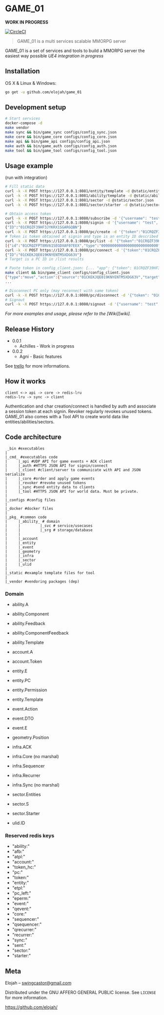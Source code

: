 # GAME_01

**WORK IN PROGRESS**

[![CircleCI](https://circleci.com/gh/Elojah/game_01/tree/master.svg?style=svg)](https://circleci.com/gh/Elojah/game_01/tree/master)

> GAME_01 is a multi services scalable MMORPG server

GAME_01 is a set of services and tools to build a MMORPG server the easiest way possible
*UE4 integration in progress*

## Installation

OS X & Linux & Windows:

```sh
go get -u github.com/elojah/game_01
```

## Development setup

```sh
# Start services
docker-compose -d
make vendor
make sync && bin/game_sync configs/config_sync.json
make core && bin/game_core configs/config_core.json
make api && bin/game_api configs/config_api.json
make auth && bin/game_auth configs/config_auth.json
make tool && bin/game_tool configs/config_tool.json
```

## Usage example

(run with integration)

```sh
# Fill static data
curl -k -X POST https://127.0.0.1:8081/entity/template -d @static/entity_templates.json
curl -k -X POST https://127.0.0.1:8081/ability/template -d @static/ability_templates.json
curl -k -X POST https://127.0.0.1:8081/sector -d @static/sector.json
curl -k -X POST https://127.0.0.1:8081/sector/starter -d @static/sector_starter.json

# Obtain access token
curl -k -X POST https://127.0.0.1:8080/subscribe -d '{"username": "test", "password": "testtest"}'
curl -k -X POST https://127.0.0.1:8080/signin -d '{"username": "test", "password": "testtest"}'
{"ID":"01CRQZF39HF3JYKRX1SGARGQBN"}
curl -k -X POST https://127.0.0.1:8080/pc/create -d '{"token":"01CRQZF39HF3JYKRX1SGARGQBN","type":"01CE3J5ASXJSVC405QTES4M221", "name": "roger_lemour"}'
# Token is token obtained at signin and type is an entity ID described in templates/entity_templates.json.
curl -k -X POST https://127.0.0.1:8080/pc/list -d '{"token":"01CRQZF39HF3JYKRX1SGARGQBN"}'
[{"id":"01CRQZFPT8NV61SEGDXAF07EEX","type":"00000000000000000000000000","name":"mesmerist","hp":150,"mp":250,"position":{"Coord":{"x":39.19956060954395,"y":37.77876652333657,"z":36.315239570760646},"SectorID":"01CF001HTBA3CDR1ERJ6RF183A"}}]
curl -k -X POST https://127.0.0.1:8080/pc/connect -d '{"token":"01CRQZF39HF3JYKRX1SGARGQBN","target":"01CRQZFPT8NV61SEGDXAF07EEX"}'
{"ID":"01CKEKJQE019KNYENTM5XDG63V"}
# Target is a PC ID in /list results

# Paste token in config_client.json: {... "app": {"token": 01CRQZF39HF3JYKRX1SGARGQBN,...}}
make client && bin/game_client configs/config_client.json
{"type":"move","action":{"source":"01CKEKJQE019KNYENTM5XDG63V","target":"01CKEKJQE019KNYENTM5XDG63V","position":{"X":94.0164,"Y":80.5287,"Z":70.7539}}}
...

# Disconnect PC only (may reconnect with same token)
curl -k -X POST https://127.0.0.1:8080/pc/disconnect -d '{"token": "01CRQZF39HF3JYKRX1SGARGQBN"}'
# Signout
curl -k -X POST https://127.0.0.1:8080/signout -d '{"username": "test", "token": "01CRQZF39HF3JYKRX1SGARGQBN"}'

```

_For more examples and usage, please refer to the [Wiki][wiki]._

## Release History

* 0.0.1
    * Achilles - Work in progress
* 0.0.2
    * Agni - Basic features

See [trello](https://trello.com/b/GX9gz3Js/game01) for more informations.

## How it works
```
client <-> api -> core -> redis-lru
redis-lru -> sync -> client
```
Authentication and char creation/connect is handled by auth and associate a session token at each signin.
Revoker regularly revokes unused tokens.
GAME_01 also comes with a Tool API to create world data like entities/abilities/sectors.

## Code architecture
```
 _bin #executables
|
|_cmd_ #executables code
|     |_api #UDP API for game events + ACK client
|     |_auth #HTTPS JSON API for signin/connect
|     |_client #client/server to communicate with API and JSON serialize
|     |_core #order and apply game events
|     |_revoker #revoke unused tokens
|     |_sync #send entity data to clients
|     |_tool #HTTPS JSON API for world data. Must be private.
|
|_configs #config files
|
|_docker #docker files
|
|_pkg_ #common code
|     |_ability_ # domain
|     |         |_svc # service/usecases
|     |         |_srg # storage/database
|     |
|     |_account
|     |_entity
|     |_event
|     |_geometry
|     |_infra
|     |_sector
|     |_ulid
|
|_static #example template files for tool
|
|_vendor #vendoring packages (dep)
```
### Domain

- ability.A
- ability.Component
- ability.Feedback
- ability.ComponentFeedback
- ability.Template

- account.A
- account.Token

- entity.E
- entity.PC
- entity.Permission
- entity.Template

- event.Action
- event.DTO
- event.E

- geometry.Position

- infra.ACK
- infra.Core (no marshal)
- infra.Sequencer
- infra.Recurrer
- infra.Sync (no marshal)

- sector.Entities
- sector.S
- sector.Starter

- ulid.ID

### Reserved redis keys

- "ability:"
- "afb:"
- "atpl:"
- "account:"
- "token_hc:"
- "pc:"
- "token:"
- "entity:"
- "etpl:"
- "pc_left:"
- "eperm:"
- "event:"
- "qevent:"
- "core:"
- "sequencer:"
- "qsequencer:"
- "qrecurrer:"
- "recurrer:"
- "sync:"
- "sent:"
- "sector:"
- "starter:"


## Meta

Elojah – swingcastor@gmail.com

Distributed under the GNU AFFERO GENERAL PUBLIC license. See ``LICENSE`` for more information.

https://github.com/elojah/
